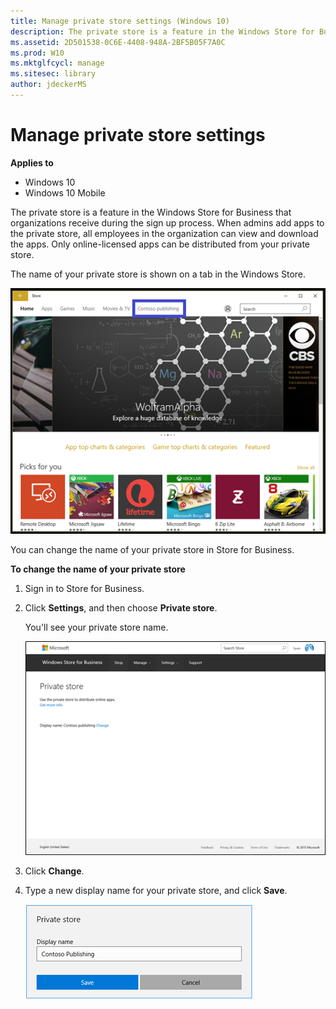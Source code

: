 ```yaml
---
title: Manage private store settings (Windows 10)
description: The private store is a feature in the Windows Store for Business that organizations receive during the sign up process.
ms.assetid: 2D501538-0C6E-4408-948A-2BF5B05F7A0C
ms.prod: W10
ms.mktglfcycl: manage
ms.sitesec: library
author: jdeckerMS
---
```


# Manage private store settings


**Applies to**

-   Windows 10
-   Windows 10 Mobile

The private store is a feature in the Windows Store for Business that organizations receive during the sign up process. When admins add apps to the private store, all employees in the organization can view and download the apps. Only online-licensed apps can be distributed from your private store.

The name of your private store is shown on a tab in the Windows Store.

![](images/wsfb-wsappprivatestore.png)

You can change the name of your private store in Store for Business.

**To change the name of your private store**

1.  Sign in to Store for Business.

2.  Click **Settings**, and then choose **Private store**.

    You'll see your private store name.

    ![](images/wsfb-privatestore.png)

3.  Click **Change**.

4.  Type a new display name for your private store, and click **Save**.

    ![](images/wsfb-renameprivatestore.png)

 

 





